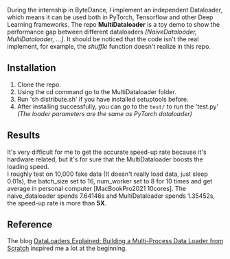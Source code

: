 During the internship in ByteDance, I implement an independent Dataloader, which means it can be used both in PyTorch, Tensorflow and other Deep Learning frameworks. The repo **MultiDataloader** is a toy demo to show the performance gap between different dataloaders *[NaiveDataloader, MultiDataloader, ...]*. It should be noticed that the code isn't the real implement, for example, the *shuffle* function doesn't realize in this repo.

## Installation
  1. Clone the repo.
  2. Using the cd command go to the MultiDataloader folder.
  3. Run 'sh distribute.sh' if you have installed setuptools before.
  4. After installing successfully, you can go to the `test/` to run the 'test.py' *(The loader parameters are the same as PyTorch dataloader)*
 
 ## Results
   It's very difficult for me to get the accurate speed-up rate because it's hardware related, but it's for sure that the MultiDataloader boosts the loading speed.  
   I roughly test on 10,000 fake data (It doesn't really load data, just sleep 0.01s), the batch_size set to 16, num_worker set to 8 for 10 times and get average in personal computer [MacBookPro2021 10cores]. The naive_dataloader spends 7.64146s and MultiDataloader spends 1.35452s, the speed-up rate is more than **5X**.
 
 ## Reference  
   The blog [DataLoaders Explained: Building a Multi-Process Data Loader from Scratch](https://teddykoker.com/2020/12/dataloader/) inspired me a lot at the beginning.
